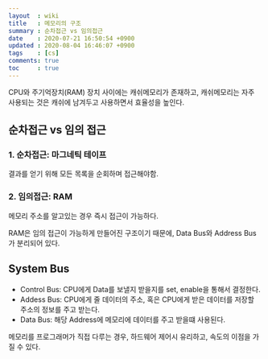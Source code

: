 ```yaml
---
layout  : wiki
title   : 메모리의 구조
summary : 순차접근 vs 임의접근
date    : 2020-07-21 16:50:54 +0900
updated : 2020-08-04 16:46:07 +0900
tags    : [cs]
comments: true
toc     : true
---
```


CPU와 주기억장치(RAM) 장치 사이에는 캐쉬메모리가 존재하고,
캐쉬메모리는 자주 사용되는 것은 캐쉬에 남겨두고 사용하면서 효율성을 높인다.

## 순차접근 vs 임의 접근

### 1. 순차접근: 마그네틱 테이프
결과를 얻기 위해 모든 목록을 순회하며 접근해야함.

### 2. 임의접근: RAM
메모리 주소를 알고있는 경우 즉시 접근이 가능하다.

RAM은 임의 접근이 가능하게 만들어진 구조이기 때문에, Data Bus와 Address Bus가 분리되어 있다.

## System Bus

* Control Bus: CPU에게 Data를 보낼지 받을지를 set, enable을 통해서 결정한다.
* Addess Bus: CPU에게 줄 데이터의 주소, 혹은 CPU에게 받은 데이터를 저장할 주소의 정보를 주고 받는다.
* Data Bus: 해당 Address에 메모리에 데이터를 주고 받을떄 사용된다.

메모리를 프로그래머가 직접 다루는 경우, 하드웨어 제어시 유리하고, 속도의 이점을 가질 수 있다.
